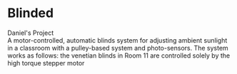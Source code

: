 # Blinded 
Daniel's Project <br>
A motor-controlled, automatic blinds system for adjusting ambient sunlight in a classroom with a pulley-based system and photo-sensors.
The system works as follows: the venetian blinds in Room 11 are controlled solely by the high torque stepper motor
